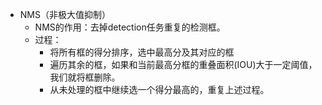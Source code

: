 


- NMS（非极大值抑制）  
  - NMS的作用：去掉detection任务重复的检测框。
  - 过程：  
    - 将所有框的得分排序，选中最高分及其对应的框  
    - 遍历其余的框，如果和当前最高分框的重叠面积(IOU)大于一定阈值，我们就将框删除。
    - 从未处理的框中继续选一个得分最高的，重复上述过程。
<!--stackedit_data:
eyJoaXN0b3J5IjpbLTc2MTg1OTA2MF19
-->